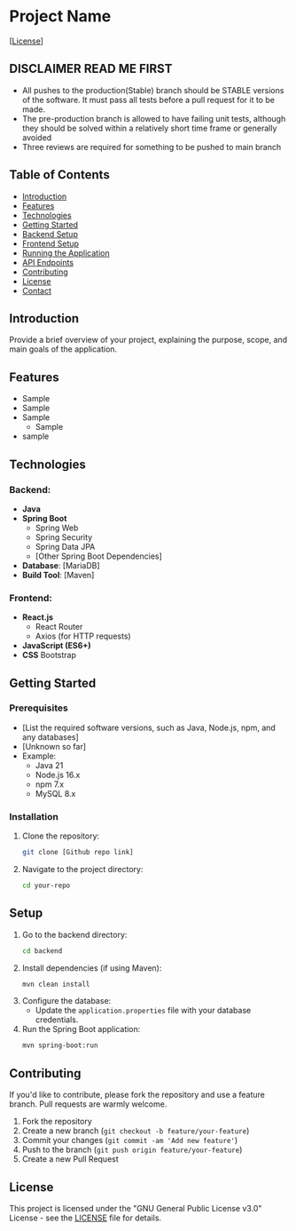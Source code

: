# Project Name

[[License](https://github.com/P3-Group-SW3/P3-VinMedDans/blob/main/LICENSE)]


## DISCLAIMER READ ME FIRST
- All pushes to the production(Stable) branch should be STABLE versions of the software. It must pass all tests before a pull request for it to be made. 
- The pre-production branch is allowed to have failing unit tests, although they should be solved within a relatively short time frame or generally avoided
- Three reviews are required for something to be pushed to main branch

## Table of Contents
- [Introduction](#introduction)
- [Features](#features)
- [Technologies](#technologies)
- [Getting Started](#getting-started)
- [Backend Setup](#backend-setup)
- [Frontend Setup](#frontend-setup)
- [Running the Application](#running-the-application)
- [API Endpoints](#api-endpoints)
- [Contributing](#contributing)
- [License](#license)
- [Contact](#contact)

## Introduction

Provide a brief overview of your project, explaining the purpose, scope, and main goals of the application.

## Features

- Sample
- Sample
- Sample
  - Sample
- sample

## Technologies

### Backend:
- **Java** 
- **Spring Boot** 
  - Spring Web
  - Spring Security
  - Spring Data JPA
  - [Other Spring Boot Dependencies]
- **Database**: [MariaDB]
- **Build Tool**: [Maven]

### Frontend:
- **React.js**
  - React Router
  - Axios (for HTTP requests)
- **JavaScript (ES6+)**
- **CSS** Bootstrap

## Getting Started

### Prerequisites
- [List the required software versions, such as Java, Node.js, npm, and any databases]
- [Unknown so far]
- Example:
  - Java 21
  - Node.js 16.x
  - npm 7.x
  - MySQL 8.x

### Installation
1. Clone the repository:
    ```bash
    git clone [Github repo link]
    ```
2. Navigate to the project directory:
    ```bash
    cd your-repo
    ```

## Setup
1. Go to the backend directory:
    ```bash
    cd backend
    ```
2. Install dependencies (if using Maven):
    ```bash
    mvn clean install
    ```
3. Configure the database:
   - Update the `application.properties` file with your database credentials.
4. Run the Spring Boot application:
    ```bash
    mvn spring-boot:run
    ```


## Contributing

If you'd like to contribute, please fork the repository and use a feature branch. Pull requests are warmly welcome.

1. Fork the repository
2. Create a new branch (`git checkout -b feature/your-feature`)
3. Commit your changes (`git commit -am 'Add new feature'`)
4. Push to the branch (`git push origin feature/your-feature`)
5. Create a new Pull Request


## License

This project is licensed under the "GNU General Public License v3.0" License - see the [LICENSE](LICENSE) file for details.

